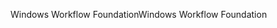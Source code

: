 <span data-ttu-id="edc5b-101">Windows Workflow Foundation</span><span class="sxs-lookup"><span data-stu-id="edc5b-101">Windows Workflow Foundation</span></span>